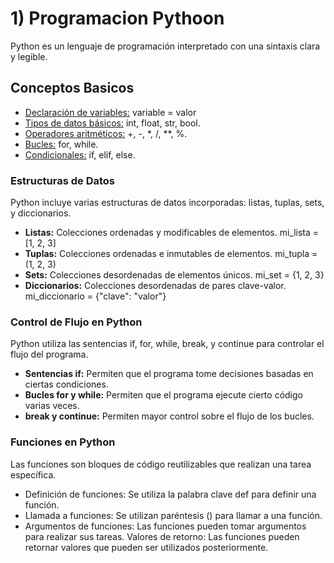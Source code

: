 # 1) Programacion Pythoon
Python es un lenguaje de programación interpretado con una sintaxis clara y legible.

## Conceptos Basicos
- [Declaración de variables:](variables.py) variable = valor
- [Tipos de datos básicos:](tipos_de_datos.py) int, float, str, bool.
- [Operadores aritméticos:](operadores.py) +, -, *, /, **, %.
- [Bucles:](bucles.py) for, while.
- [Condicionales:](condicionales.py) if, elif, else.

### Estructuras de Datos
Python incluye varias estructuras de datos incorporadas: listas, tuplas, sets, y diccionarios.
- **Listas:** Colecciones ordenadas y modificables de elementos. mi_lista = [1, 2, 3]
- **Tuplas:** Colecciones ordenadas e inmutables de elementos. mi_tupla = (1, 2, 3)
- **Sets:** Colecciones desordenadas de elementos únicos. mi_set = {1, 2, 3}
- **Diccionarios:** Colecciones desordenadas de pares clave-valor. mi_diccionario = {"clave": "valor"}

### Control de Flujo en Python
Python utiliza las sentencias if, for, while, break, y continue para controlar el flujo del programa.
- **Sentencias if:** Permiten que el programa tome decisiones basadas en ciertas condiciones.
- **Bucles for y while:** Permiten que el programa ejecute cierto código varias veces.
- **break y continue:** Permiten mayor control sobre el flujo de los bucles.

### Funciones en Python
Las funciones son bloques de código reutilizables que realizan una tarea específica.
* Definición de funciones: Se utiliza la palabra clave def para definir una función.
* Llamada a funciones: Se utilizan paréntesis () para llamar a una función.
* Argumentos de funciones: Las funciones pueden tomar argumentos para realizar sus tareas.
Valores de retorno: Las funciones pueden retornar valores que pueden ser utilizados posteriormente.